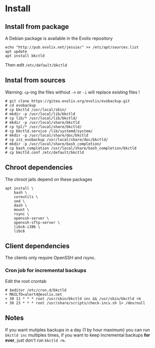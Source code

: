 # Install

## Install from package

A Debian package is available in the Evolix repository

~~~
echo "http://pub.evolix.net/jessie/" >> /etc/apt/sources.list
apt update
apt install bkctld
~~~

Then edit `/etc/default/bkctld`

## Instal from sources

Warning: `cp`-ing the files without `-n` or `-i` will replace existing files !

~~~
# git clone https://gitea.evolix.org/evolix/evobackup.git
# cd evobackup
# cp bkctld /usr/local/sbin/
# mkdir -p /usr/local/lib/bkctld
# cp lib/* /usr/local/lib/bkctld/
# mkdir -p /usr/local/share/bkctld
# cp tpl/* /usr/local/share/bkctld/
# cp bkctld.service /lib/systemd/system/
# mkdir -p /usr/local/share/doc/bkctld
# cp zzz_evobackup /usr/local/share/doc/bkctld/
# mkdir -p /usr/local/share/bash_completion/
# cp bash_completion /usr/local/share/bash_completion/bkctld
# cp bkctld.conf /etc/default/bkctld
~~~

## Chroot dependencies

The chroot jails depend on these packages

~~~
apt install \
    bash \
    coreutils \
    sed \
    dash \
    mount \
    rsync \
    openssh-server \
    openssh-sftp-server \
    libc6-i386 \
    libc6
~~~

## Client dependencies

The clients only require OpenSSH and rsync.

### Cron job for incremental backups

Edit the root crontab

~~~
# $editor /etc/cron.d/bkctld
+ MAILTO=alert4@evolix.net
+ 30 11 * * * root /usr/sbin/bkctld inc && /usr/sbin/bkctld rm
+ 30 23 * * * root /usr/share/scripts/check-incs.sh 1> /dev/null
~~~

## Notes
If you want mutiples backups in a day (1 by hour maximum) you can
run `bkctld inc` multiples times, if you want to keep incremental
backups **for ever**, just don't run `bkctld rm`.
